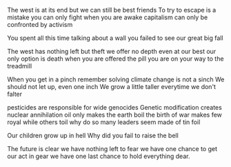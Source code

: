 The west is at its end
but we can still be best friends
To try to escape is a mistake
you can only fight when you are awake
capitalism can only be confronted by activism

You spent all this time talking about a wall
you failed to see our great big fall

The west has nothing left but theft
we offer no depth even at our best
our only option is death
when you are offered the pill 
you are on your way to the treadmill

When you get in a pinch
remember solving climate change is not a sinch
We should not let up, even one inch
We grow a little taller everytime we don't falter


pesticides are responsible for wide genocides
Genetic modification creates nuclear annihilation
oil only makes the earth boil
the birth of war makes few royal while others toil
why do so many leaders seem made of tin foil


Our children grow up in hell 
Why did you fail to raise the bell

The future is clear 
we have nothing left to fear
we have one chance to get our act in gear
we have one last chance to hold everything dear.
